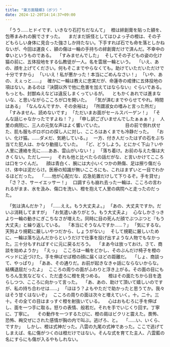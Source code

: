 ```yaml
---
title: "東方面騒鄉3（ボツ）"
date: 2024-12-20T14:14:37+09:00
---
```

　｢うう……ヒドイです、いきなり石打ちだなんて｣
　橙は絆創膏を貼った額を、包帯まみれの腕でさすった。
　まだまだ妖怪としてはひよっ子の橙は、その子どもらしい身体に見合った強さしか持たない。下手すれば石でも命を落としかねないが、今回は運良く、額の傷は一輪の手持ちの絆創膏だけで済んだ。不幸中の幸いというものである。
　｢すみませんでした｣
　そしてその子どもの姿の化け猫の前に、五体投地をする仏教徒が一人。名を雲居一輪という。
　｢いえ、あの、顔を上げてください。何もそこまでやらなくても。助けていただいただけで十分ですから｣
　｢いいえ！私が悪かった！本当にごめんなさい！｣
　｢いや、あの、えぇっと……｣
　確かに一輪は教えに忠実だが、命蓮寺の戒律に五体投地の項はない。あるのは『決闘以外で他に危害を加えてはならない』ぐらいである。もっとも、封獣ぬえなどは違反しまくっているが。
　ともかくあれでは進まないな、と思いながらこころが口を開いた。
　｢気が済むまでやらせてやれ。時間はある｣
　｢なんなんですか、その余裕は｣
　｢所謂淑女の嗜みと言った所だ｣
　｢すみません、読めないです｣
　｢ただいまお面がセールスバーゲン！｣
　｢そんな話じゃなかったですよね！？｣
　｢申し訳ございませんでしたぁぁぁ！｣
　人里の病院に、三人の元気な声はよく響いていた。
　
　
　
　目の前で倒れ伏せた、肌も服もボロボロの探し人に対し、こころはあくまでも冷静だった。
　｢おい、化け猫。……ダメだ、気絶している。｣
　一方、付き人だったはずの石をぶち当てた犯人は、かなり動揺していた。
　｢ど、どうしよう。とにかく下山？いや人里に連絡を先に……ああ、雲山がいない！｣
　｢落ち着け。お前の与えた傷は大きくない。ただし――｣
　それも他と比べたらの話だがな、と言いかけてこころは口をつぐんだ。
　顔は青白く、腕には大小いくつかの熱傷、足は擦り傷だらけ、体中は泥だらけ。医療の知識が無いこころにも、これはまずいと一目でわかるほどだった。
　｢……他が心配だな、応急処置だけして下りるぞ。手を貸せ｣
　｢さ？さ、サーイエッサー！｣
　口調すらも崩れ去った一輪は、こころの言われるがまま、水を汲み、傷口を洗い、橙を抱えて人里の病院へと走ったのだった。
　
　
　
　

　｢気は済んだか？｣
　｢……ええ。もう大丈夫よ。｣
　｢あの、大丈夫ですか。だいぶ消耗してますが｣
　｢お気遣いありがとう。もう大丈夫よ｣
　心なしかさっきより一輪の動きにぎこちなさが増えた。同時に目の死んだ顔でぶつぶつと『もう大丈夫』と繰り返している。
　｢本当にそうなんですか……？｣
　｢気にするな。天狗より規範に厳しいやつだから、しょうがない｣
　そして規範に厳しいために、一輪は落ち込んだからというだけで仕事を投げ出すような人物でもなかった。三十分もすればすぐに元に戻るだろう。
　｢まあ今は放っておけ。さて、商談を始めようか｣
　｢えっ｣
　こころは一輪をどかし、そのぶんだけ椅子を橙のベッドに近づけた。手を伸ばせば橙の顔に届くほどの距離だ。
　｢しょ、商談って、やっぱり｣
　｢ああ、その通りだ。お前が起きなきゃ話にならないからな。結構退屈だったよ｣
　こころの周りの面がふわりと浮き上がる。その面の目にもちろん生気などなく、ただ虚ろに橙を見つめる。
　橙はその面たちから目を逸らしつつ、こころに向かって言った。
　｢あ、あの、助けて頂いて嬉しいのですが、私の持ち合わせは……｣
　｢ほほう？よもやただで助かったと思うてか。我々はそう甘くはないぞ｣
　こころの周りの面は次々と増えていく。十。二十。三十。その全ての目はまっすぐ橙を射抜いている。
　心はおもむろに手を伸ばし、面を一つ手に取る。怒りの表情、般若だ。それを手でいじくり回す。丁寧に、丁寧に。
　その動作を一つするたびに、橙の肩はビクリと震えた。畏怖、恐怖、綯交ぜにされた感情が胸の内で叫ぶ。逃げろ、と。
　｢……い、いくら、ですか｣
　しかし、橙は式神だった。八雲の九尾の式神であった。ここで逃げてしまえば、名に傷がつくのは橙だけではない。そんな式を育てた主人、八雲藍の名にすらにも傷が入るやもしれない。
　
　
　
　
　
　
　
　

